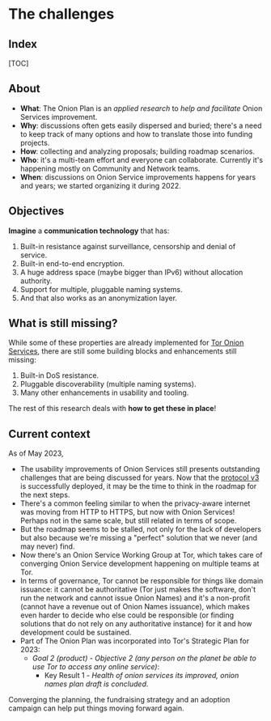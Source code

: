 # The challenges

## Index

[TOC]

## About

* **What**: The Onion Plan is an _applied research_ to _help and facilitate_
  Onion Services improvement.
* **Why**: discussions often gets easily dispersed and buried; there's a need
  to keep track of many options and how to translate those into funding
  projects.
* **How**: collecting and analyzing proposals; building roadmap scenarios.
* **Who**: it's a multi-team effort and everyone can collaborate. Currently
  it's happening mostly on Community and Network teams.
* **When**: discussions on Onion Service improvements happens for years and
  years; we started organizing it during 2022.

## Objectives

<!--
***Have you ever considered that we work with one of the coolest technologies?***
***And that our job consists in making it even cooler?***
-->

**Imagine** a **communication technology** that has:

1. Built-in resistance against surveillance, censorship and denial of service.
2. Built-in end-to-end encryption.
3. A huge address space (maybe bigger than IPv6) without allocation authority.
4. Support for multiple, pluggable naming systems.
5. And that also works as an anonymization layer.

<!--
We may call this technology **Enhanced Onion Services**,

Onion Services is not just an anonymization technology, but much more than
that: it's a communication layer that can offer *protection against
surveillance, censorship and DoS* with *built-in anonymity in the Onion Service
protocol*.
-->

## What is still missing?

While some of these properties are already implemented for [Tor Onion
Services][], there are still some building blocks and enhancements
still missing:

1. Built-in DoS resistance.
2. Pluggable discoverability (multiple naming systems).
3. Many other enhancements in usability and tooling.

The rest of this research deals with **how to get these in place**!

## Current context

As of May 2023,

* The usability improvements of Onion Services still presents outstanding
  challenges that are being discussed for years. Now that the [protocol v3][] is
  successfully deployed, it may be the time to think in the roadmap for the next
  steps.
* There's a common feeling similar to when the privacy-aware internet was
  moving from HTTP to HTTPS, but now with Onion Services! Perhaps not in the
  same scale, but still related in terms of scope.
* But the roadmap seems to be stalled, not only for the lack of developers but
  also because we're missing a "perfect" solution that we never (and may never)
  find.
* Now there's an Onion Service Working Group at Tor, which takes care of
  converging Onion Service development happening on multiple teams at Tor.
* In terms of governance, Tor cannot be responsible for things like domain issuance:
  it cannot be authoritative (Tor just makes the software, don't run the
  network and cannot issue Onion Names) and it's a non-profit (cannot have a
  revenue out of Onion Names issuance), which makes even harder to decide who
  else could be responsible (or finding solutions that do not rely on any
  authoritative instance) for it and how development could be sustained.
* Part of The Onion Plan was incorporated into Tor's Strategic Plan for 2023:
    * _Goal 2 (product) - Objective 2 (any person on the planet be able to use Tor
      to access any online service)_:
        * Key Result 1 - _Health of onion services its improved, onion names plan
          draft is concluded_.

Converging the planning, the fundraising strategy and an adoption campaign can
help put things moving forward again.

[Tor Onion Services]: https://community.torproject.org/onion-services/
[protocol v3]: https://spec.torproject.org/rend-spec-v3
